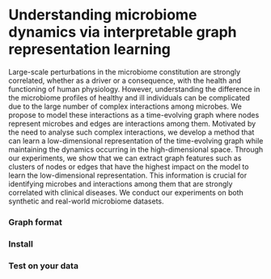 # Understanding microbiome dynamics via interpretable graph representation learning
Large-scale perturbations in the microbiome constitution are strongly correlated, whether as a driver or a consequence, with the health and functioning of human physiology. However, understanding the difference in the microbiome profiles of healthy and ill individuals can be complicated due to the large number of complex interactions among microbes. We propose to model these interactions as a time-evolving graph where nodes represent microbes and edges are interactions among them. Motivated by the need to analyse such complex interactions, we develop a method that can learn a low-dimensional representation of the time-evolving graph while maintaining the dynamics occurring in the high-dimensional space. Through our experiments, we show that we can extract graph features such as clusters of nodes or edges that have the highest impact on the model to learn the low-dimensional representation. This information is crucial for identifying microbes and interactions among them that are strongly correlated with clinical diseases. We conduct our experiments on both synthetic and real-world microbiome datasets.

### Graph format

### Install

### Test on your data
